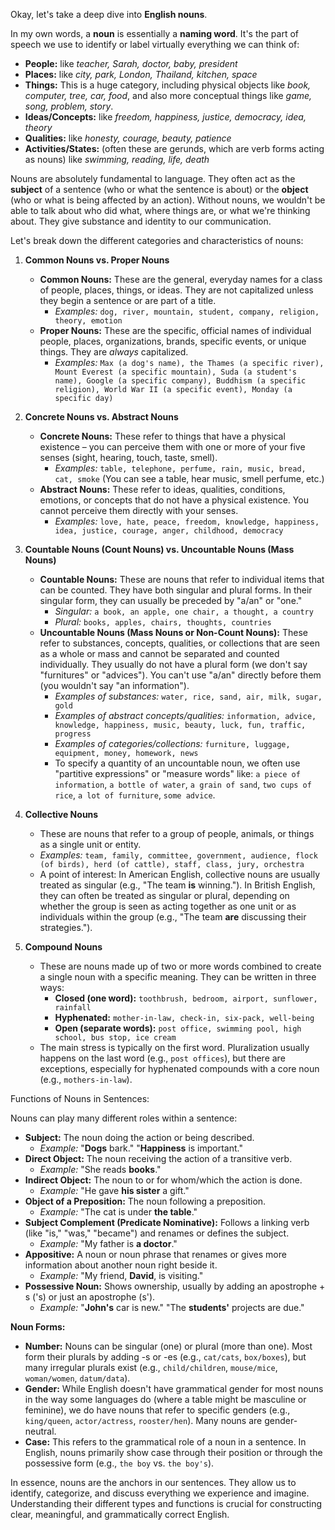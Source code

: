 Okay, let's take a deep dive into **English nouns**.

In my own words, a **noun** is essentially a **naming word**. It's the part of speech we use to identify or label virtually everything we can think of:

- **People:** like _teacher, Sarah, doctor, baby, president_
- **Places:** like _city, park, London, Thailand, kitchen, space_
- **Things:** This is a huge category, including physical objects like _book, computer, tree, car, food_, and also more conceptual things like _game, song, problem, story_.
- **Ideas/Concepts:** like _freedom, happiness, justice, democracy, idea, theory_
- **Qualities:** like _honesty, courage, beauty, patience_
- **Activities/States:** (often these are gerunds, which are verb forms acting as nouns) like _swimming, reading, life, death_

Nouns are absolutely fundamental to language. They often act as the **subject** of a sentence (who or what the sentence is about) or the **object** (who or what is being affected by an action). Without nouns, we wouldn't be able to talk about who did what, where things are, or what we're thinking about. They give substance and identity to our communication.

Let's break down the different categories and characteristics of nouns:

1. **Common Nouns vs. Proper Nouns**
    
    - **Common Nouns:** These are the general, everyday names for a class of people, places, things, or ideas. They are not capitalized unless they begin a sentence or are part of a title.
        - _Examples:_ `dog, river, mountain, student, company, religion, theory, emotion`
    - **Proper Nouns:** These are the specific, official names of individual people, places, organizations, brands, specific events, or unique things. They are _always_ capitalized.
        - _Examples:_ `Max (a dog's name), the Thames (a specific river), Mount Everest (a specific mountain), Suda (a student's name), Google (a specific company), Buddhism (a specific religion), World War II (a specific event), Monday (a specific day)`
2. **Concrete Nouns vs. Abstract Nouns**
    
    - **Concrete Nouns:** These refer to things that have a physical existence – you can perceive them with one or more of your five senses (sight, hearing, touch, taste, smell).
        - _Examples:_ `table, telephone, perfume, rain, music, bread, cat, smoke` (You can see a table, hear music, smell perfume, etc.)
    - **Abstract Nouns:** These refer to ideas, qualities, conditions, emotions, or concepts that do not have a physical existence. You cannot perceive them directly with your senses.
        - _Examples:_ `love, hate, peace, freedom, knowledge, happiness, idea, justice, courage, anger, childhood, democracy`
3. **Countable Nouns (Count Nouns) vs. Uncountable Nouns (Mass Nouns)**
    
    - **Countable Nouns:** These are nouns that refer to individual items that can be counted. They have both singular and plural forms. In their singular form, they can usually be preceded by "a/an" or "one."
        - _Singular:_ `a book, an apple, one chair, a thought, a country`
        - _Plural:_ `books, apples, chairs, thoughts, countries`
    - **Uncountable Nouns (Mass Nouns or Non-Count Nouns):** These refer to substances, concepts, qualities, or collections that are seen as a whole or mass and cannot be separated and counted individually. They usually do not have a plural form (we don't say "furnitures" or "advices"). You can't use "a/an" directly before them (you wouldn't say "an information").
        - _Examples of substances:_ `water, rice, sand, air, milk, sugar, gold`
        - _Examples of abstract concepts/qualities:_ `information, advice, knowledge, happiness, music, beauty, luck, fun, traffic, progress`
        - _Examples of categories/collections:_ `furniture, luggage, equipment, money, homework, news`
        - To specify a quantity of an uncountable noun, we often use "partitive expressions" or "measure words" like: `a piece of information`, `a bottle of water`, `a grain of sand`, `two cups of rice`, `a lot of furniture`, `some advice`.
4. **Collective Nouns**
    
    - These are nouns that refer to a group of people, animals, or things as a single unit or entity.
    - _Examples:_ `team, family, committee, government, audience, flock (of birds), herd (of cattle), staff, class, jury, orchestra`
    - A point of interest: In American English, collective nouns are usually treated as singular (e.g., "The team **is** winning."). In British English, they can often be treated as singular or plural, depending on whether the group is seen as acting together as one unit or as individuals within the group (e.g., "The team **are** discussing their strategies.").
5. **Compound Nouns**
    
    - These are nouns made up of two or more words combined to create a single noun with a specific meaning. They can be written in three ways:
        - **Closed (one word):** `toothbrush, bedroom, airport, sunflower, rainfall`
        - **Hyphenated:** `mother-in-law, check-in, six-pack, well-being`
        - **Open (separate words):** `post office, swimming pool, high school, bus stop, ice cream`
    - The main stress is typically on the first word. Pluralization usually happens on the last word (e.g., `post offices`), but there are exceptions, especially for hyphenated compounds with a core noun (e.g., `mothers-in-law`).

Functions of Nouns in Sentences:

Nouns can play many different roles within a sentence:

- **Subject:** The noun doing the action or being described.
    - _Example:_ "**Dogs** bark." "**Happiness** is important."
- **Direct Object:** The noun receiving the action of a transitive verb.
    - _Example:_ "She reads **books**."
- **Indirect Object:** The noun to or for whom/which the action is done.
    - _Example:_ "He gave **his sister** a gift."
- **Object of a Preposition:** The noun following a preposition.
    - _Example:_ "The cat is under **the table**."
- **Subject Complement (Predicate Nominative):** Follows a linking verb (like "is," "was," "became") and renames or defines the subject.
    - _Example:_ "My father is **a doctor**."
- **Appositive:** A noun or noun phrase that renames or gives more information about another noun right beside it.
    - _Example:_ "My friend, **David**, is visiting."
- **Possessive Noun:** Shows ownership, usually by adding an apostrophe + s ('s) or just an apostrophe (s').
    - _Example:_ "**John's** car is new." "The **students'** projects are due."

**Noun Forms:**

- **Number:** Nouns can be singular (one) or plural (more than one). Most form their plurals by adding -s or -es (e.g., `cat/cats`, `box/boxes`), but many irregular plurals exist (e.g., `child/children`, `mouse/mice`, `woman/women`, `datum/data`).
- **Gender:** While English doesn't have grammatical gender for most nouns in the way some languages do (where a table might be masculine or feminine), we do have nouns that refer to specific genders (e.g., `king/queen`, `actor/actress`, `rooster/hen`). Many nouns are gender-neutral.
- **Case:** This refers to the grammatical role of a noun in a sentence. In English, nouns primarily show case through their position or through the possessive form (e.g., `the boy` vs. `the boy's`).

In essence, nouns are the anchors in our sentences. They allow us to identify, categorize, and discuss everything we experience and imagine. Understanding their different types and functions is crucial for constructing clear, meaningful, and grammatically correct English.